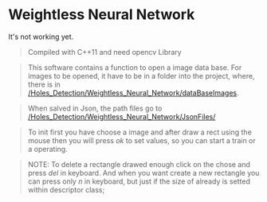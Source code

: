 # Weightless Neural Network

It's not working yet.

>Compiled with C++11 and need opencv Library

>This software contains a function to open a image data base. For images to be opened, it have to be in a folder into the project, where, there is in  [/Holes_Detection/Weightless_Neural_Network/dataBaseImages]().

> When salved in Json, the path files go to [/Holes_Detection/Weightless_Neural_Network/JsonFiles/]()

>To init first you have choose a image and after draw a rect using the mouse then you will press *ok* to set values, so you can start a train or a operating.

>NOTE: To delete a rectangle drawed enough click on the chose and press *del* in keyboard. And when you want create a new rectangle you can press only *n* in keyboard, but just if the size of already is setted within descriptor class;
